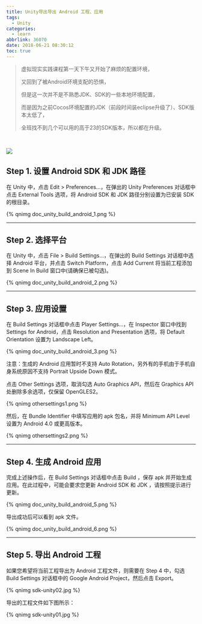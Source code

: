 ```yaml
---
title: Unity导出导出 Android 工程、应用
tags:
  - Unity
categories:
  - learn
abbrlink: 36070
date: 2018-06-21 08:30:12
toc: true
---
```


> 虚拟现实实践课程第一天下午又开始了麻烦的配置环境，
>
> 又回到了被Android环境支配的恐惧，
>
> 但是这一次并不是不熟悉JDK、SDK的一些本地环境配置，
>
> 而是因为之前Cocos环境配置的JDK（前段时间装eclipse升级了）、SDK版本太低了，
>
> 全班找不到几个可以用的高于23的SDK版本，所以都在升级。

<!--more-->

​         

![](http://qn.hushhw.cn/sdk.jpg)

## Step 1. 设置 Android SDK 和 JDK 路径

在 Unity 中，点击 Edit > Preferences…，在弹出的 Unity Preferences 对话框中点击 External Tools 选项，将 Android SDK 和 JDK 路径分别设置为已安装 SDK 的根目录。

{% qnimg doc_unity_build_android_1.png %}

------



## Step 2. 选择平台

在 Unity 中，点击 File > Build Settings…，在弹出的 Build Settings 对话框中选择 Android 平台，并点击 Switch Platform，点击 Add Current 将当前工程添加到 Scene In Build 窗口中(请确保已被勾选)。

{% qnimg doc_unity_build_android_2.png %}

------

## Step 3. 应用设置

在 Build Settings 对话框中点击 Player Settings…，在 Inspector 窗口中找到 Settings for Android，点击 Resolution and Presentation 选项，将 Default Orientation 设置为 Landscape Left。

{% qnimg doc_unity_build_android_3.png %}

注意：生成的 Android 应用暂时不支持 Auto Rotation，另外有的手机由于手机自身系统原因不支持 Portrait Upside Down 模式。

点击 Other Settings 选项，取消勾选 Auto Graphics API，然后在 Graphics API 处删除多余选项，仅保留 OpenGLES2。

{% qnimg othersettings1.png %}

然后，在 Bundle Identifier 中填写应用的 apk 包名，并将 Minimum API Level 设置为 Android 4.0 或更高版本。

{% qnimg othersettings2.png %}

------

## Step 4. 生成 Android 应用

完成上述操作后，在 Build Settings 对话框中点击 Build ，保存 apk 并开始生成应用。在此过程中，可能会要求您更新 Android SDK 和 JDK ，请按照提示进行更新。

{% qnimg doc_unity_build_android_5.png %}

导出成功后可以看到 apk 文件。

{% qnimg doc_unity_build_android_6.png %}



------

## Step 5. 导出 Android 工程

如果您希望将当前工程导出为 Android 工程文件，则需要在 Step 4 中，勾选 Build Settings 对话框中的 Google Android Project，然后点击 Export。

{% qnimg sdk-unity02.jpg %}

导出的工程文件如下图所示：

{% qnimg sdk-unity01.jpg %}

